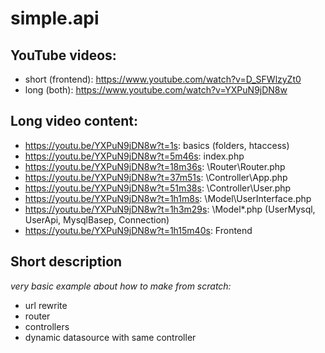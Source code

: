 # simple.api

## YouTube videos: 
* short (frontend): https://www.youtube.com/watch?v=D_SFWlzyZt0
* long (both): https://www.youtube.com/watch?v=YXPuN9jDN8w

## Long video content:
* https://youtu.be/YXPuN9jDN8w?t=1s: basics (folders, htaccess)
* https://youtu.be/YXPuN9jDN8w?t=5m46s: index.php
* https://youtu.be/YXPuN9jDN8w?t=18m36s: \Router\Router.php
* https://youtu.be/YXPuN9jDN8w?t=37m51s: \Controller\App.php
* https://youtu.be/YXPuN9jDN8w?t=51m38s: \Controller\User.php
* https://youtu.be/YXPuN9jDN8w?t=1h1m8s: \Model\UserInterface.php
* https://youtu.be/YXPuN9jDN8w?t=1h3m29s: \Model\*.php (UserMysql, UserApi, MysqlBasep, Connection)
* https://youtu.be/YXPuN9jDN8w?t=1h15m40s: Frontend


## Short description

*very basic example about how to make from scratch:*

* url rewrite
* router
* controllers
* dynamic datasource with same controller
